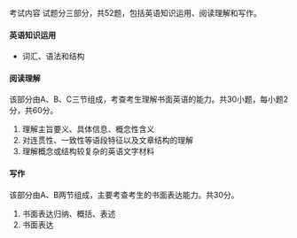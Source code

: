 
考试内容
试题分三部分，共52题，包括英语知识运用、阅读理解和写作。

#### 英语知识运用
* 词汇、语法和结构

#### 阅读理解
该部分由A、B、C三节组成，考查考生理解书面英语的能力。共30小题，每小题2分，共60分。

1. 理解主旨要义、具体信息、概念性含义
2. 对连贯性、一致性等语段特征以及文章结构的理解
3. 理解概念或结构较复杂的英语文字材料

#### 写作
该部分由A、B两节组成，主要考查考生的书面表达能力。共30分。

1. 书面表达归纳、概括、表述
2. 书面表达

